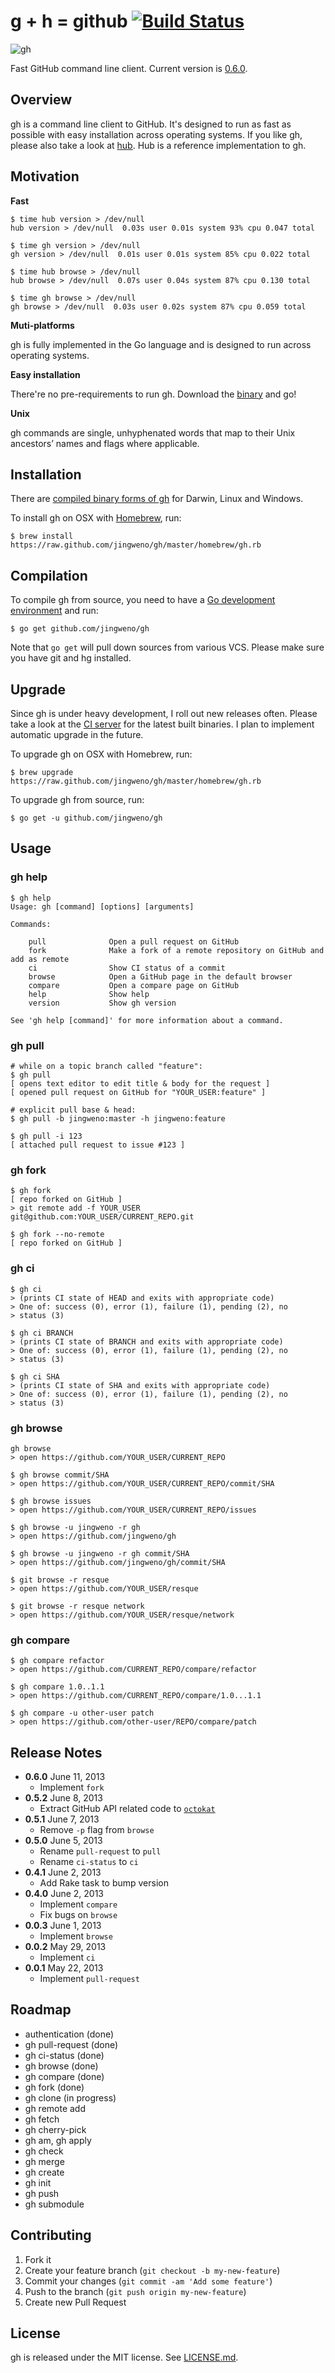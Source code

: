 # g + h = github [![Build Status](https://drone.io/github.com/jingweno/gh/status.png)](https://drone.io/github.com/jingweno/gh/latest)

![gh](http://owenou.com/gh/images/gangnamtocat.png)

Fast GitHub command line client. Current version is [0.6.0](https://drone.io/github.com/jingweno/gh/files).

## Overview

gh is a command line client to GitHub. It's designed to run as fast as possible with easy installation across operating systems.
If you like gh, please also take a look at [hub](https://github.com/defunkt/hub). Hub is a reference implementation to gh.

## Motivation

**Fast** 

    $ time hub version > /dev/null
    hub version > /dev/null  0.03s user 0.01s system 93% cpu 0.047 total

    $ time gh version > /dev/null
    gh version > /dev/null  0.01s user 0.01s system 85% cpu 0.022 total

    $ time hub browse > /dev/null
    hub browse > /dev/null  0.07s user 0.04s system 87% cpu 0.130 total

    $ time gh browse > /dev/null
    gh browse > /dev/null  0.03s user 0.02s system 87% cpu 0.059 total

**Muti-platforms**

gh is fully implemented in the Go language and is designed to run across operating systems.

**Easy installation**

There're no pre-requirements to run gh. Download the [binary](https://drone.io/github.com/jingweno/gh/files) and go!

**Unix**

gh commands are single, unhyphenated words that map to their Unix ancestors’ names and flags where applicable.

## Installation

There are [compiled binary forms of gh](https://drone.io/github.com/jingweno/gh/files) for Darwin, Linux and Windows.

To install gh on OSX with [Homebrew](https://github.com/mxcl/homebrew), run:

    $ brew install https://raw.github.com/jingweno/gh/master/homebrew/gh.rb

## Compilation

To compile gh from source, you need to have a [Go development environment](http://golang.org/doc/install) and run:

    $ go get github.com/jingweno/gh

Note that `go get` will pull down sources from various VCS.
Please make sure you have git and hg installed.

## Upgrade

Since gh is under heavy development, I roll out new releases often.
Please take a look at the [CI server](https://drone.io/github.com/jingweno/gh/files) for the latest built binaries.
I plan to implement automatic upgrade in the future.

To upgrade gh on OSX with Homebrew, run:

    $ brew upgrade https://raw.github.com/jingweno/gh/master/homebrew/gh.rb

To upgrade gh from source, run:

    $ go get -u github.com/jingweno/gh

## Usage

### gh help
    
    $ gh help
    Usage: gh [command] [options] [arguments]

    Commands:

        pull              Open a pull request on GitHub
        fork              Make a fork of a remote repository on GitHub and add as remote
        ci                Show CI status of a commit
        browse            Open a GitHub page in the default browser
        compare           Open a compare page on GitHub
        help              Show help
        version           Show gh version

    See 'gh help [command]' for more information about a command.

### gh pull

    # while on a topic branch called "feature":
    $ gh pull
    [ opens text editor to edit title & body for the request ]
    [ opened pull request on GitHub for "YOUR_USER:feature" ]

    # explicit pull base & head:
    $ gh pull -b jingweno:master -h jingweno:feature

    $ gh pull -i 123
    [ attached pull request to issue #123 ]

### gh fork

    $ gh fork
    [ repo forked on GitHub ]
    > git remote add -f YOUR_USER git@github.com:YOUR_USER/CURRENT_REPO.git

    $ gh fork --no-remote
    [ repo forked on GitHub ]

### gh ci

    $ gh ci
    > (prints CI state of HEAD and exits with appropriate code)
    > One of: success (0), error (1), failure (1), pending (2), no
    > status (3)

    $ gh ci BRANCH
    > (prints CI state of BRANCH and exits with appropriate code)
    > One of: success (0), error (1), failure (1), pending (2), no
    > status (3)

    $ gh ci SHA
    > (prints CI state of SHA and exits with appropriate code)
    > One of: success (0), error (1), failure (1), pending (2), no
    > status (3)

### gh browse

    gh browse
    > open https://github.com/YOUR_USER/CURRENT_REPO

    $ gh browse commit/SHA
    > open https://github.com/YOUR_USER/CURRENT_REPO/commit/SHA

    $ gh browse issues
    > open https://github.com/YOUR_USER/CURRENT_REPO/issues

    $ gh browse -u jingweno -r gh
    > open https://github.com/jingweno/gh

    $ gh browse -u jingweno -r gh commit/SHA
    > open https://github.com/jingweno/gh/commit/SHA

    $ git browse -r resque
    > open https://github.com/YOUR_USER/resque

    $ git browse -r resque network
    > open https://github.com/YOUR_USER/resque/network

### gh compare

    $ gh compare refactor
    > open https://github.com/CURRENT_REPO/compare/refactor

    $ gh compare 1.0..1.1
    > open https://github.com/CURRENT_REPO/compare/1.0...1.1

    $ gh compare -u other-user patch
    > open https://github.com/other-user/REPO/compare/patch

## Release Notes

* **0.6.0** June 11, 2013
  * Implement `fork`
* **0.5.2** June 8, 2013
  * Extract GitHub API related code to [`octokat`](https://github.com/jingweno/octokat)
* **0.5.1** June 7, 2013
  * Remove `-p` flag from `browse`
* **0.5.0** June 5, 2013
  * Rename `pull-request` to `pull`
  * Rename `ci-status` to `ci`
* **0.4.1** June 2, 2013
  * Add Rake task to bump version
* **0.4.0** June 2, 2013
  * Implement `compare`
  * Fix bugs on `browse`
* **0.0.3** June 1, 2013
  * Implement `browse`
* **0.0.2** May 29, 2013
  * Implement `ci`
* **0.0.1** May 22, 2013
  * Implement `pull-request`

## Roadmap

* authentication (done)
* gh pull-request (done)
* gh ci-status (done)
* gh browse (done)
* gh compare (done)
* gh fork (done)
* gh clone (in progress)
* gh remote add
* gh fetch
* gh cherry-pick
* gh am, gh apply
* gh check
* gh merge
* gh create
* gh init
* gh push
* gh submodule

## Contributing

1. Fork it
2. Create your feature branch (`git checkout -b my-new-feature`)
3. Commit your changes (`git commit -am 'Add some feature'`)
4. Push to the branch (`git push origin my-new-feature`)
5. Create new Pull Request

## License

gh is released under the MIT license. See [LICENSE.md](https://github.com/jingweno/gh/blob/master/LICENSE.md).
